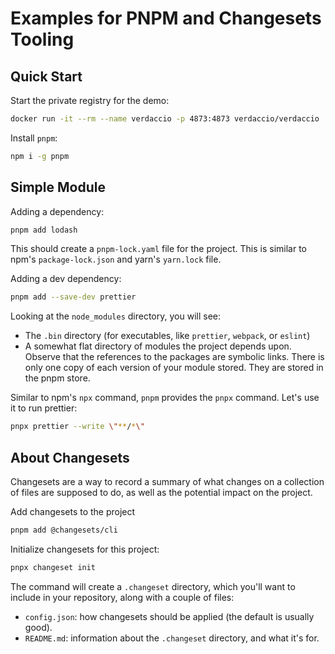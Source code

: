 # Examples for PNPM and Changesets Tooling

## Quick Start

Start the private registry for the demo:

```bash
docker run -it --rm --name verdaccio -p 4873:4873 verdaccio/verdaccio
```

Install `pnpm`:

```bash
npm i -g pnpm
```

## Simple Module

Adding a dependency:

```bash
pnpm add lodash
```

This should create a `pnpm-lock.yaml` file for the project. This is similar to npm's `package-lock.json` and yarn's `yarn.lock` file.

Adding a dev dependency:

```bash
pnpm add --save-dev prettier
```

Looking at the `node_modules` directory, you will see:

- The `.bin` directory (for executables, like `prettier`, `webpack`, or `eslint`)
- A somewhat flat directory of modules the project depends upon. Observe that the references to the packages are symbolic links. There is only one copy of each version of your module stored. They are stored in the pnpm store.

Similar to npm's `npx` command, `pnpm` provides the `pnpx` command. Let's use it to run prettier:

```bash
pnpx prettier --write \"**/*\"
```

## About Changesets

Changesets are a way to record a summary of what changes on a collection of files are supposed to do, as well as the potential impact on the project.

Add changesets to the project

```bash
pnpm add @changesets/cli
```

Initialize changesets for this project:

```bash
pnpx changeset init
```

The command will create a `.changeset` directory, which you'll want to include in your repository, along with a couple of files:

- `config.json`: how changesets should be applied (the default is usually good).
- `README.md`: information about the `.changeset` directory, and what it's for.
